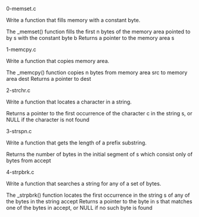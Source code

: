 0-memset.c

Write a function that fills memory with a constant byte.

The _memset() function fills the first n bytes of the memory area pointed to by s with the constant byte b
Returns a pointer to the memory area s

1-memcpy.c

Write a function that copies memory area.

The _memcpy() function copies n bytes from memory area src to memory area dest
Returns a pointer to dest

2-strchr.c

Write a function that locates a character in a string.

Returns a pointer to the first occurrence of the character c in the string s, or NULL if the character is not found

3-strspn.c

Write a function that gets the length of a prefix substring.

Returns the number of bytes in the initial segment of s which consist only of bytes from accept

4-strpbrk.c

Write a function that searches a string for any of a set of bytes.

The _strpbrk() function locates the first occurrence in the string s of any of the bytes in the string accept
Returns a pointer to the byte in s that matches one of the bytes in accept, or NULL if no such byte is found
